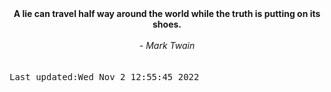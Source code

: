 
<div align="center"><b><span>A lie can travel half way around the world while the truth is putting on its shoes.</span></b><br><br><i> - Mark Twain</i></div>
<br><br><kbd>Last updated:Wed Nov  2 12:55:45 2022</kbd>